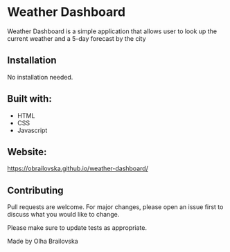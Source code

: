 # Weather Dashboard

Weather Dashboard is a simple application that allows user to look up the current weather and a 5-day forecast by the city

## Installation

No installation needed.

## Built with:

- HTML
- CSS
- Javascript

## Website:

https://obrailovska.github.io/weather-dashboard/

## Contributing
Pull requests are welcome. For major changes, please open an issue first to discuss what you would like to change.

Please make sure to update tests as appropriate.

Made by Olha Brailovska
